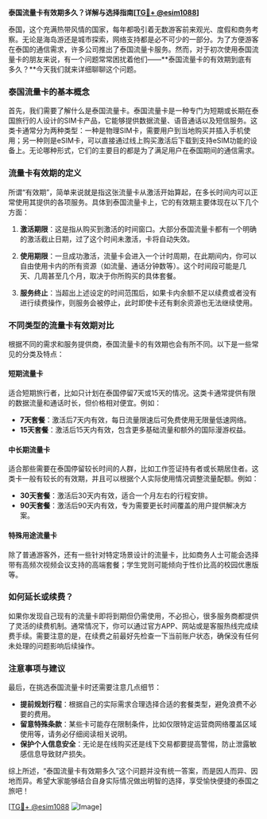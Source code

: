 **泰国流量卡有效期多久？详解与选择指南[[TG💪+ @esim1088](https://t.me/s/esim1088)]**

泰国，这个充满热带风情的国家，每年都吸引着无数游客前来观光、度假和商务考察。无论是海岛游还是城市探索，网络支持都是必不可少的一部分。为了方便游客在泰国的通信需求，许多公司推出了泰国流量卡服务。然而，对于初次使用泰国流量卡的朋友来说，有一个问题常常困扰着他们——**泰国流量卡的有效期到底有多久？**今天我们就来详细聊聊这个问题。

### 泰国流量卡的基本概念

首先，我们需要了解什么是泰国流量卡。泰国流量卡是一种专门为短期或长期在泰国旅行的人设计的SIM卡产品，它能够提供数据流量、语音通话以及短信服务。这类卡通常分为两种类型：一种是物理SIM卡，需要用户到当地购买并插入手机使用；另一种则是eSIM卡，可以直接通过线上购买激活后下载到支持eSIM功能的设备上。无论哪种形式，它们的主要目的都是为了满足用户在泰国期间的通信需求。

### 流量卡有效期的定义

所谓“有效期”，简单来说就是指这张流量卡从激活开始算起，在多长时间内可以正常使用其提供的各项服务。具体到泰国流量卡上，它的有效期主要体现在以下几个方面：

1. **激活期限**：这是指从购买到激活的时间窗口。大部分泰国流量卡都有一个明确的激活截止日期，过了这个时间未激活，卡将自动失效。
   
2. **使用期限**：一旦成功激活，流量卡会进入一个计时周期，在此期间内，你可以自由使用卡内的所有资源（如流量、通话分钟数等）。这个时间段可能是几天、几周甚至几个月，取决于你所购买的具体套餐。

3. **服务终止**：当超出上述设定的时间范围后，如果卡内余额不足以续费或者没有进行续费操作，则服务会被停止，此时即使卡还有剩余资源也无法继续使用。

### 不同类型的流量卡有效期对比

根据不同的需求和服务提供商，泰国流量卡的有效期也会有所不同。以下是一些常见的分类及特点：

#### 短期流量卡
适合短期旅行者，比如只计划在泰国停留7天或15天的情况。这类卡通常提供有限的数据流量和通话时长，但价格相对便宜。例如：
- **7天套餐**：激活后7天内有效，每日流量限速后可免费使用无限量低速网络。
- **15天套餐**：激活后15天内有效，包含更多基础流量和额外的国际漫游权益。

#### 中长期流量卡
适合那些需要在泰国停留较长时间的人群，比如工作签证持有者或长期居住者。这类卡一般有较长的有效期，并且可以根据个人实际使用情况调整流量配额。例如：
- **30天套餐**：激活后30天内有效，适合一个月左右的行程安排。
- **90天套餐**：激活后90天内有效，专为需要更长时间覆盖的用户提供解决方案。

#### 特殊用途流量卡
除了普通游客外，还有一些针对特定场景设计的流量卡，比如商务人士可能会选择带有高频次视频会议支持的高端套餐；学生党则可能倾向于性价比高的校园优惠版等。

### 如何延长或续费？

如果你发现自己现有的流量卡即将到期但仍需使用，不必担心，很多服务商都提供了灵活的续费机制。通常情况下，你可以通过官方APP、网站或是客服热线完成续费手续。需要注意的是，在续费之前最好先检查一下当前账户状态，确保没有任何未处理的问题影响后续操作。

### 注意事项与建议

最后，在挑选泰国流量卡时还需要注意几点细节：
- **提前规划行程**：根据自己的实际需求合理选择合适的套餐类型，避免浪费不必要的费用。
- **留意特殊条款**：某些卡可能存在限制条件，比如仅限特定运营商网络覆盖区域使用等，请务必仔细阅读相关说明。
- **保护个人信息安全**：无论是在线购买还是线下交易都要提高警惕，防止泄露敏感信息导致财产损失。

综上所述，“泰国流量卡有效期多久”这个问题并没有统一答案，而是因人而异、因地而异。希望大家能够结合自身实际情况做出明智的选择，享受愉快便捷的泰国之旅吧！

[[TG💪+ @esim1088](https://t.me/s/esim1088) ![Image](https://i.postimg.cc/4NQfJmqS/Snipaste-2025-05-13-00-14-12.png)]